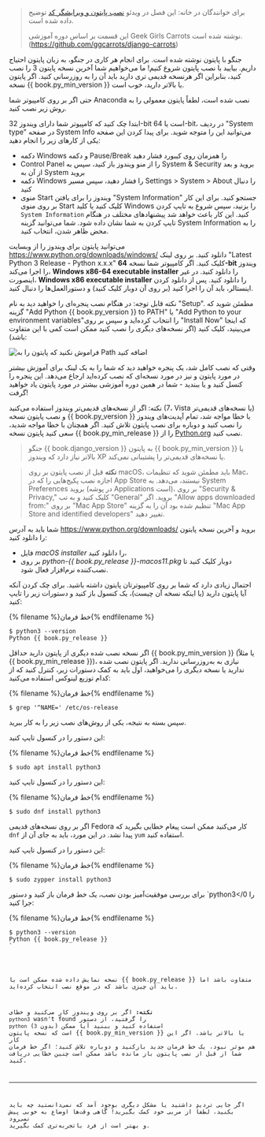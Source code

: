 > برای خوانندگان در خانه: این فصل در ویدئو [نصب پایتون و ویرایشگر کد](https://www.youtube.com/watch?v=pVTaqzKZCdA) توضیح داده شده است.
> 
> این قسمت بر اساس دوره آموزشی Geek Girls Carrots نوشته شده است.(https://github.com/ggcarrots/django-carrots)

جنگو با پایتون نوشته شده است. برای انجام هر کاری در جنگو، به زبان پایتون احتیاج داریم. بیایید با نصب پایتون شروع کنیم! ما می‌خواهیم شما آخرین نسخه پایتون 3 را نصب کنید، بنابراین اگر هرنسخه قدیمی تری دارید باید آن را به روزرسانی کنید. اگر پایتون نسخه {{ book.py_min_version }} یا بالاتر دارید، خوب است.

حتی اگر بر روی کامپیوتر شما Anaconda نصب شده است، لطفاً پایتون معمولی را به روش زیر نصب کنید.

<!--sec data-title="Install Python: Windows" data-id="python_windows" data-collapse=true ces-->

ابتدا چک کنید که کامپیوتر شما دارای ویندوز 32-bit است یا 64-bit، در ردیف "System type" در صفحه System Info می‌توانید این را متوجه شوید. برای پیدا کردن این صفحه یکی از کارهای زیر را انجام دهید:

* دکمه Windows و دکمه Pause/Break را همزمان روی کیبورد فشار دهید
* Control Panel را از منو ویندوز باز کنید، سپس به System & Security بروید و بعد از آن به System بروید
* دکمه Windows را فشار دهید، سپس مسیر Settings > System > About را دنبال کنید
* منوی Start ویندوز را برای یافتن "System Information" جستجو کنید. برای این کار بر روی منوی Start کلیک کنید یا کلید Windows را بزنید، سپس شروع به تایپ کردن `System Information` کنید. این کار باعث خواهد شد پیشنهادهای مختلف در هنگام تایپ کردن به شما نشان داده شود. شما می‌توانید گزینه System Information‌ را به محض ظاهر شدن، انتخاب کنید.

می‌توانید پایتون برای ویندوز را از وبسایت https://www.python.org/downloads/windows/ دانلود کنید. بر روی لینک "Latest Python 3 Release - Python x.x.x" کلیک کنید. اگر کامپیوتر شما نسخه **64-bit** ویندوز را اجرا می‌کند، **Windows x86-64 executable installer** را دانلود کنید. در غیر اینصورت، **Windows x86 executable installer** را دانلود کنید. پس از دانلود کردن اینستالر، باید آن را اجرا کنید (بر روی آن دوبار کلیک کنید) و دستورالعمل‌ها را دنبال کنید.

نکته قابل توجه: در هنگام نصب پنجره‌ای را خواهید دید به نام "Setup". مطمئن شوید که گزینه "Add Python {{ book.py_version }} to PATH" یا "Add Python to your environment variables"را انتخاب کرده‌اید و سپس بر روی "Install Now" که اینجا می‌بینید، کلیک کنید (اگر نسخه‌‌های دیگری را نصب کنید ممکن است کمی با این متفاوت باشد):

![فراموش نکنید که پایتون را به Path اضافه کنید](../python_installation/images/python-installation-options.png)

وقتی که نصب کامل شد، یک پنجره خواهید دید که شما را به یک لینک برای آموزش بیشتر در مورد پایتون و نیز در مورد نسخه‌ای که نصب کرده‌اید ارجاع می‌دهد. این پنجره را کنسل کنید و یا ببندید - شما در همین دوره آموزشی بیشتر در مورد پایتون یاد خواهید گرفت!

نکته: اگر از نسخه‌های قدیمی‌تر ویندوز استفاده می‌کنید (7، Vista یا نسخه‌های قدیمی‌تر) و نصب پایتون نسخه {{ book.py_version }} با خطا مواجه شد، تمام آپدیت‌های ویندوز را نصب کنید و دوباره برای نصب پایتون تلاش کنید. اگر همچنان با خطا مواجه شدید، سعی کنید پایتون نسخه {{ book.py_min_release }} را از [Python.org](https://www.python.org/downloads/windows/) نصب کنید.

> جنگو {{ book.django_version }} به پایتون {{ book.py_min_version }} یا بالاتر نیاز دارد که ویندوز XP یا نسخه‌های قدیمی‌تر را پشتیبانی نمی‌کند.

<!--endsec-->

<!--sec data-title="Install Python: macOS" data-id="python_OSX"
data-collapse=true ces-->

> **نکته** قبل از نصب پایتون بر روی macOS، باید مطمئن شوید که تنظیمات Mac‌، اجازه نصب پکیج‌هایی را که در App Store‌ نیستند، می‌دهد. به System Preferences بروید (در پوشه Applications است)، بر روی "Security & Privacy," کلیک کنید و به تب "General" بروید. اگر "Allow apps downloaded from:" بر روی "Mac App Store" تنظیم شده بود آن را به گزینه "Mac App Store and identified developers" تغییر دهید.

شما باید به آدرس https://www.python.org/downloads/ بروید و آخرین نسخه پایتون را دانلود کنید: 

* فایل *macOS installer* را دانلود کنید،
* بر روی *python-{{ book.py_release }}-macos11.pkg* دوبار کلیک کنید تا نصب‌کننده نرم‌افزار فعال شود.

<!--endsec-->

<!--sec data-title="Install Python: Linux" data-id="python_linux"
data-collapse=true ces-->

احتمال زیادی دارد که شما بر روی کامپیوترتان پایتون داشته باشید. برای چک کردن آنکه آیا پایتون دارید (یا اینکه نسخه آن چیست)، یک کنسول باز کنید و دستورات زیر را تایپ کنید:

{% filename %}خط فرمان{% endfilename %}

    $ python3 --version
    Python {{ book.py_release }}
    

اگر نسخه نصب شده دیگری از پایتون دارید حداقل {{ book.py_min_version }} (یا مثلاً {{ book.py_min_release }})، نیازی به به‌‌روزرسانی ندارید. اگر پایتون نصب شده ندارید یا نسخه دیگری را می‌خواهید، اول باید به کمک دستورات زیر، کنترل کنید که از کدام توزیع لینوکس استفاده می‌کنید:

{% filename %}خط فرمان{% endfilename %}

    $ grep '^NAME=' /etc/os-release
    

سپس بسته به نتیجه، یکی از روش‌های نصب زیر را به کار ببرید.

<!--endsec-->

<!--sec data-title="Install Python: Debian or Ubuntu" data-id="python_debian" data-collapse=true ces-->

این دستور را در کنسول تایپ کنید:

{% filename %}خط فرمان{% endfilename %}

    $ sudo apt install python3
    

<!--endsec-->

<!--sec data-title="Install Python: Fedora" data-id="python_fedora"
data-collapse=true ces-->

این دستور را در کنسول تایپ کنید:

{% filename %}خط فرمان{% endfilename %}

    $ sudo dnf install python3
    

اگر بر روی نسخه‌های قدیمی Fedora کار می‌کنید ممکن است پیغام خطایی بگیرید که `dnf` پیدا نشد. در این مورد، باید به جای آن از `yum` استفاده کنید.

<!--endsec-->

<!--sec data-title="Install Python: openSUSE" data-id="python_openSUSE"
data-collapse=true ces-->

این دستور را در کنسول تایپ کنید:

{% filename %}خط فرمان{% endfilename %}

    $ sudo zypper install python3
    

<!--endsec-->

برای بررسی موفقیت‌آمیز بودن نصب، یک خط فرمان باز کنید و دستور `python3</0 را جرا کنید:</p>

<p>{% filename %}خط فرمان{% endfilename %}</p>

<pre><code>$ python3 --version
Python {{ book.py_release }}
`</pre> 

نسخه نمایش داده شده ممکن است با {{ book.py_release }} متفاوت باشد اما باید آن چیزی باشد که در موقع نصب انتخاب کرده‌اید.

**نکته:** اگر بر روی ویندوز کار می‌کنید و خطای `python3` wasn't found را گرفتید، از دستور `python` (بدون `3`) استفاده کنید و ببنید آیا ممکن است که نسخه پایتون {{ book.py_min_version }} یا بالاتر باشد. اگر این کار هم موثر نبود، یک خط فرمان جدید بازکنید و دوباره تلاش کنید؛ اگر خط فرمان شما از قبل از نصب پایتون باز مانده باشد ممکن است چنین خطایی دریافت کنید.

* * *

اگر جایی تردید داشتید یا مشکل دیگری بوجود آمد که نمی‌دانستید چه باید بکنید، لطفاً از مربی خود کمک بگیرید! گاهی وقت‌ها اوضاع به خوبی پیش نمی‌رود و بهتر است از فرد باتجربه‌تری کمک بگیرید.